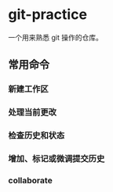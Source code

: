 # git-practice

一个用来熟悉 git 操作的仓库。

## 常用命令

### 新建工作区

### 处理当前更改

### 检查历史和状态

### 增加、标记或微调提交历史

### collaborate
